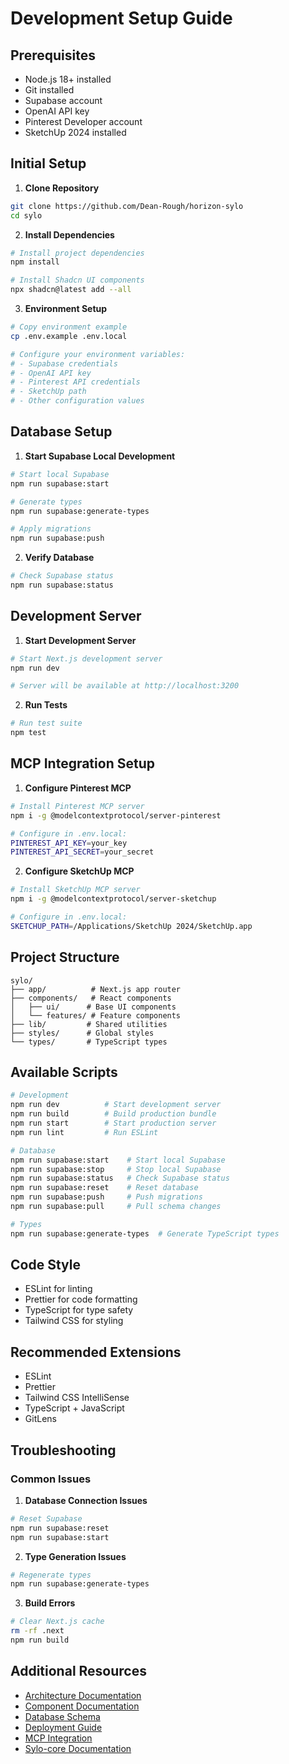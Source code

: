 # Development Setup Guide

## Prerequisites

- Node.js 18+ installed
- Git installed
- Supabase account
- OpenAI API key
- Pinterest Developer account
- SketchUp 2024 installed

## Initial Setup

1. **Clone Repository**
```bash
git clone https://github.com/Dean-Rough/horizon-sylo
cd sylo
```

2. **Install Dependencies**
```bash
# Install project dependencies
npm install

# Install Shadcn UI components
npx shadcn@latest add --all
```

3. **Environment Setup**
```bash
# Copy environment example
cp .env.example .env.local

# Configure your environment variables:
# - Supabase credentials
# - OpenAI API key
# - Pinterest API credentials
# - SketchUp path
# - Other configuration values
```

## Database Setup

1. **Start Supabase Local Development**
```bash
# Start local Supabase
npm run supabase:start

# Generate types
npm run supabase:generate-types

# Apply migrations
npm run supabase:push
```

2. **Verify Database**
```bash
# Check Supabase status
npm run supabase:status
```

## Development Server

1. **Start Development Server**
```bash
# Start Next.js development server
npm run dev

# Server will be available at http://localhost:3200
```

2. **Run Tests**
```bash
# Run test suite
npm test
```

## MCP Integration Setup

1. **Configure Pinterest MCP**
```bash
# Install Pinterest MCP server
npm i -g @modelcontextprotocol/server-pinterest

# Configure in .env.local:
PINTEREST_API_KEY=your_key
PINTEREST_API_SECRET=your_secret
```

2. **Configure SketchUp MCP**
```bash
# Install SketchUp MCP server
npm i -g @modelcontextprotocol/server-sketchup

# Configure in .env.local:
SKETCHUP_PATH=/Applications/SketchUp 2024/SketchUp.app
```

## Project Structure

```
sylo/
├── app/          # Next.js app router
├── components/   # React components
│   ├── ui/      # Base UI components
│   └── features/ # Feature components
├── lib/         # Shared utilities
├── styles/      # Global styles
└── types/       # TypeScript types
```

## Available Scripts

```bash
# Development
npm run dev          # Start development server
npm run build        # Build production bundle
npm run start        # Start production server
npm run lint         # Run ESLint

# Database
npm run supabase:start    # Start local Supabase
npm run supabase:stop     # Stop local Supabase
npm run supabase:status   # Check Supabase status
npm run supabase:reset    # Reset database
npm run supabase:push     # Push migrations
npm run supabase:pull     # Pull schema changes

# Types
npm run supabase:generate-types  # Generate TypeScript types
```

## Code Style

- ESLint for linting
- Prettier for code formatting
- TypeScript for type safety
- Tailwind CSS for styling

## Recommended Extensions

- ESLint
- Prettier
- Tailwind CSS IntelliSense
- TypeScript + JavaScript
- GitLens

## Troubleshooting

### Common Issues

1. **Database Connection Issues**
```bash
# Reset Supabase
npm run supabase:reset
npm run supabase:start
```

2. **Type Generation Issues**
```bash
# Regenerate types
npm run supabase:generate-types
```

3. **Build Errors**
```bash
# Clear Next.js cache
rm -rf .next
npm run build
```

## Additional Resources

- [Architecture Documentation](./ARCHITECTURE.md)
- [Component Documentation](./COMPONENTS.md)
- [Database Schema](./SCHEMA.md)
- [Deployment Guide](./DEPLOYMENT.md)
- [MCP Integration](./MCP.md)
- [Sylo-core Documentation](./sylo-core.md)

